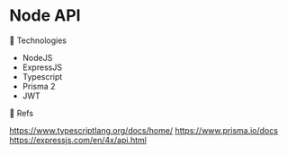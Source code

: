 # Node API

:rocket: Technologies

- NodeJS
- ExpressJS
- Typescript
- Prisma 2
- JWT

:blue_book: Refs

https://www.typescriptlang.org/docs/home/
https://www.prisma.io/docs
https://expressjs.com/en/4x/api.html